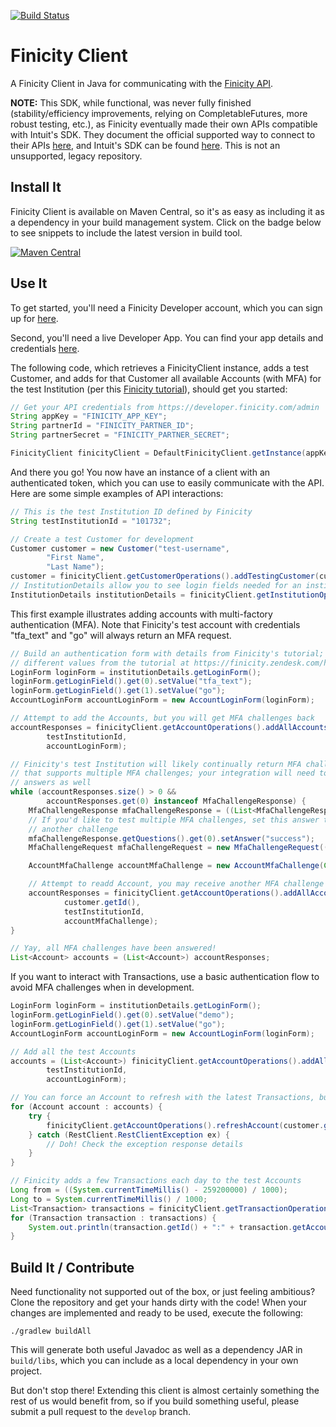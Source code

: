 [![Build Status](https://travis-ci.com/alexdlaird/finicity-client.svg)](https://travis-ci.com/alexdlaird/finicity-client)

# Finicity Client

A Finicity Client in Java for communicating with the [Finicity API](https://developer.finicity.com/admin/docs).

 **NOTE:** This SDK, while functional, was never fully finished (stability/efficiency improvements, relying on
 CompletableFutures, more robust testing, etc.), as Finicity eventually made their own APIs compatible with Intuit's
 SDK. They document the official supported way to connect to their APIs [here](https://community.finicity.com/s/article/208775606-Finicity-Setup#java_config),
 and Intuit's SDK can be found [here](https://developer.intuit.com/docs/00_quickbooks_online/2_build/40_sdks/02_java/0002_install_the_java_sdk).
 This is not an unsupported, legacy repository.

## Install It

Finicity Client is available on Maven Central, so it's as easy as including it as a dependency in your build
management system. Click on the badge below to see snippets to include the latest version in build tool.

[![Maven Central](https://maven-badges.herokuapp.com/maven-central/com.github.alexdlaird/finicityclient/badge.svg)](https://maven-badges.herokuapp.com/maven-central/com.github.alexdlaird/finicityclient/)

## Use It

To get started, you'll need a Finicity Developer account, which you can sign up for [here](https://www.finicity.com/signup).

Second, you'll need a live Developer App. You can find your app details and credentials [here](https://developer.finicity.com/admin).

The following code, which retrieves a FinicityClient instance, adds a test Customer, and adds for that Customer all
available Accounts (with MFA) for the test Institution (per this [Finicity tutorial](https://finicity.zendesk.com/hc/en-us/articles/201750869-Testing-Accounts)), should get you started:

```java
// Get your API credentials from https://developer.finicity.com/admin
String appKey = "FINICITY_APP_KEY";
String partnerId = "FINICITY_PARTNER_ID";
String partnerSecret = "FINICITY_PARTNER_SECRET";

FinicityClient finicityClient = DefaultFinicityClient.getInstance(appKey, partnerId, partnerSecret);
```

And there you go! You now have an instance of a client with an authenticated token, which you can use to easily
communicate with the API. Here are some simple examples of API interactions:

```java
// This is the test Institution ID defined by Finicity
String testInstitutionId = "101732";

// Create a test Customer for development
Customer customer = new Customer("test-username",
        "First Name",
        "Last Name");
customer = finicityClient.getCustomerOperations().addTestingCustomer(customer);
// InstitutionDetails allow you to see login fields needed for an institution
InstitutionDetails institutionDetails = finicityClient.getInstitutionOperations().getInstitutionDetails(testInstitutionId);
```

This first example illustrates adding accounts with multi-factory authentication (MFA). Note that Finicity's test
account with credentials "tfa_text" and "go" will always return an MFA request.

```java
// Build an authentication form with details from Finicity's tutorial; try different authentication schemes by using
// different values from the tutorial at https://finicity.zendesk.com/hc/en-us/articles/201750869-Testing-Accounts
LoginForm loginForm = institutionDetails.getLoginForm();
loginForm.getLoginField().get(0).setValue("tfa_text");
loginForm.getLoginField().get(1).setValue("go");
AccountLoginForm accountLoginForm = new AccountLoginForm(loginForm);

// Attempt to add the Accounts, but you will get MFA challenges back
accountResponses = finicityClient.getAccountOperations().addAllAccounts(customer.getId(),
        testInstitutionId,
        accountLoginForm);

// Finicity's test Institution will likely continually return MFA challenges to you so you can test an integration
// that supports multiple MFA challenges; your integration will need to catch subsequent requests and respond to their
// answers as well
while (accountResponses.size() > 0 &&
        accountResponses.get(0) instanceof MfaChallengeResponse) {
    MfaChallengeResponse mfaChallengeResponse = ((List<MfaChallengeResponse>) accountResponses).get(0);
    // If you'd like to test multiple MFA challenges, set this answer to "mfa" and the test API will respond with
    // another challenge
    mfaChallengeResponse.getQuestions().get(0).setAnswer("success");
    MfaChallengeRequest mfaChallengeRequest = new MfaChallengeRequest((mfaChallengeResponse.getQuestions()));

    AccountMfaChallenge accountMfaChallenge = new AccountMfaChallenge(Collections.singletonList(mfaChallengeRequest));

    // Attempt to readd Account, you may receive another MFA challenge
    accountResponses = finicityClient.getAccountOperations().addAllAccountsMfa(mfaChallengeResponse.getSession(),
            customer.getId(),
            testInstitutionId,
            accountMfaChallenge);
}

// Yay, all MFA challenges have been answered!
List<Account> accounts = (List<Account>) accountResponses;
```

If you want to interact with Transactions, use a basic authentication flow to avoid MFA challenges when in development.

```java
LoginForm loginForm = institutionDetails.getLoginForm();
loginForm.getLoginField().get(0).setValue("demo");
loginForm.getLoginField().get(1).setValue("go");
AccountLoginForm accountLoginForm = new AccountLoginForm(loginForm);

// Add all the test Accounts
accounts = (List<Account>) finicityClient.getAccountOperations().addAllAccounts(customer.getId(),
        testInstitutionId,
        accountLoginForm);

// You can force an Account to refresh with the latest Transactions, but this is usually unnecessary
for (Account account : accounts) {
    try {
        finicityClient.getAccountOperations().refreshAccount(customer.getId(), account.getId());
    } catch (RestClient.RestClientException ex) {
        // Doh! Check the exception response details
    }
}

// Finicity adds a few Transactions each day to the test Accounts
Long from = ((System.currentTimeMillis() - 259200000) / 1000);
Long to = System.currentTimeMillis() / 1000;
List<Transaction> transactions = finicityClient.getTransactionOperations().getTransactions(customer.getId(), from, to, null, null, null, true);
for (Transaction transaction : transactions) {
    System.out.println(transaction.getId() + ":" + transaction.getAccountId() + ":" + transaction.getAmount());
}
```

## Build It / Contribute

Need functionality not supported out of the box, or just feeling ambitious? Clone the repository and get your hands
dirty with the code! When your changes are implemented and ready to be used, execute the following:

```
./gradlew buildAll
```

This will generate both useful Javadoc as well as a dependency JAR in `build/libs`, which you can include as a local
dependency in your own project.

But don't stop there! Extending this client is almost certainly something the rest of us would benefit from, so if you
build something useful, please submit a pull request to the `develop` branch.
